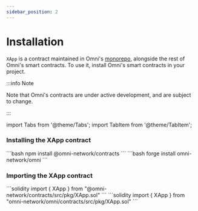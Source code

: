 ```yaml
---
sidebar_position: 2
---
```


# Installation

`XApp` is a contract maintained in Omni's [monorepo](https://github.com/omni-network/omni/tree/main/contracts), alongside the rest of Omni's smart contracts. To use it, install Omni's smart contracts in your project.

:::info Note

Note that Omni's contracts are under active development, and are subject to change.

:::

import Tabs from '@theme/Tabs';
import TabItem from '@theme/TabItem';

### Installing the XApp contract

<Tabs groupId="sol-manager">
  <TabItem value="npm" label="npm" default>
    ```bash
    npm install @omni-network/contracts
    ```
  </TabItem>
  <TabItem value="forge" label="forge">
    ```bash
    forge install omni-network/omni
    ```
  </TabItem>
</Tabs>

### Importing the XApp contract

<Tabs groupId="sol-manager">
  <TabItem value="npm" label="npm" default>
    ```solidity
    import { XApp } from "@omni-network/contracts/src/pkg/XApp.sol"
    ```
  </TabItem>
  <TabItem value="forge" label="forge">
    ```solidity
    import { XApp } from "omni-network/omni/contracts/src/pkg/XApp.sol"
    ```
  </TabItem>
</Tabs>

